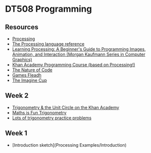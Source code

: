 DT508 Programming
=================

Resources
---------
* [Processing](http://processing.org)
* [The Processing language reference](http://processing.org/reference/)
* [Learning Processing: A Beginner's Guide to Programming Images, Animation, and Interaction (Morgan Kaufmann Series in Computer Graphics)](http://http://www.learningprocessing.com/)
* [Khan Academy Programming Course (based on Processing!)](https://www.khanacademy.org/computing/cs)
* [The Nature of Code](http://natureofcode.com/)
* [Games Fleadh](http://www.gamesfleadh.ie/)
* [The Imagine Cup](https://www.imaginecup.com/)

Week 2
------
* [Trigonometry & the Unit Circle on the Khan Academy](https://www.khanacademy.org/math/trigonometry)
* [Maths is Fun Trigonometry](http://www.mathsisfun.com/sine-cosine-tangent.html)
* [Lots of trigonometry practice problems](http://dtc.pima.edu/~hacker/primers/trigonometry-primer/trigonometry-primer-problem-set.pdf)

Week 1
------
* [Introduction sketch](Processing Examples/Introduction)

